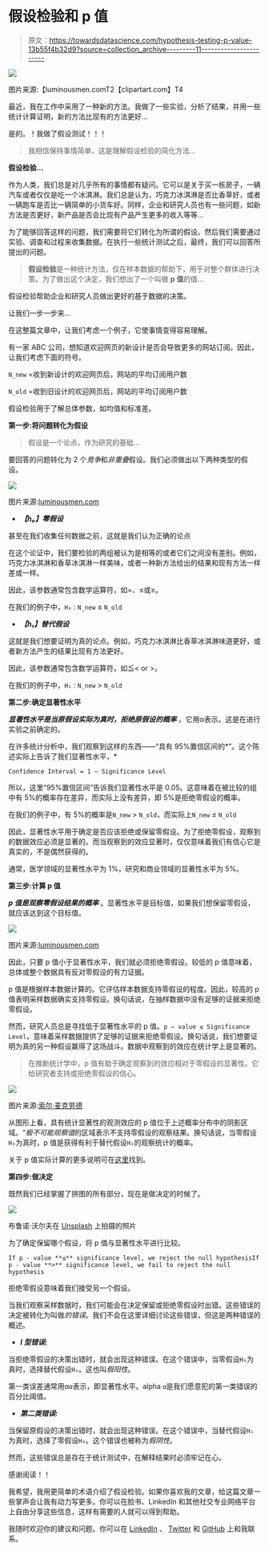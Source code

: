 # 假设检验和 p 值

> 原文：<https://towardsdatascience.com/hypothesis-testing-p-value-13b55f4b32d9?source=collection_archive---------11----------------------->

![](img/673e6856a3379b15966c1f5a72fd4b55.png)

图片来源:【luminousmen.comT2【clipartart.com】T4

最近，我在工作中采用了一种新的方法。我做了一些实验，分析了结果，并用一些统计计算证明，新的方法比现有的方法更好…

是的。！我做了假设测试！！！

> 我相信保持事情简单，这是理解假设检验的简化方法…

**假设检验…**

作为人类，我们总是对几乎所有的事情都有疑问。它可以是关于买一栋房子，一辆汽车或者仅仅是吃一个冰淇淋。我们总是认为，巧克力冰淇淋是否比香草好，或者一辆跑车是否比一辆简单的小货车好。同样，企业和研究人员也有一些问题，如新方法是否更好，新产品是否会比现有产品产生更多的收入等等…

为了能够回答这样的问题，我们需要将它们转化为所谓的假设。然后我们需要通过实验、调查和过程来收集数据。在执行一些统计测试之后，最终，我们可以回答所提出的问题。

> **假设检验**是一种统计方法，仅在样本数据的帮助下，用于对整个群体进行决策。为了做出这个决定，我们想出了一个叫做 **p 值**的值…

假设检验帮助企业和研究人员做出更好的基于数据的决策。

让我们一步一步来...

在这整篇文章中，让我们考虑一个例子，它使事情变得容易理解。

有一家 ABC 公司，想知道欢迎网页的新设计是否会导致更多的网站订阅。因此，让我们考虑下面的符号。

`N_new` =收到新设计的欢迎网页后，网站的平均订阅用户数

`N_old` =收到旧设计的欢迎网页后，网站的平均订阅用户数

假设检验用于了解总体参数，如均值和标准差。

**第一步:将问题转化为假设**

> 假设是一个论点，作为研究的基础…

要回答的问题转化为 2 个*竞争*和*非重叠*假设。我们必须做出以下两种类型的假设。

![](img/60ceb942dc6c0ddf70c7d9d95cbb589e.png)

图片来源:[luminousmen.com](https://luminousmen.com/post/demystifying-hypothesis-testing)

*   ***【h₀】零假设***

甚至在我们收集任何数据之前，这就是我们认为正确的论点

在这个论证中，我们要检验的两组被认为是相等的或者它们之间没有差别。例如，巧克力冰淇淋和香草冰淇淋一样美味，或者一种新方法给出的结果和现有方法一样差或一样。

因此，该参数通常包含数学运算符，如=、≤或≥。

在我们的例子中，`H₀` : `N_new` ≤ `N_old`

*   ***【h₁】替代假设***

这就是我们想要证明为真的论点。例如，巧克力冰淇淋比香草冰淇淋味道更好，或者新方法产生的结果比现有方法更好。

因此，该参数通常包含数学运算符，如≦< or >。

在我们的例子中，`H₁` : `N_new` > `N_old`

**第二步:确定显著性水平**

***显著性水平是当原假设实际为真时，拒绝原假设的概率*** 。它用α表示。这是在进行实验之前确定的。

在许多统计分析中，我们观察到这样的东西——“具有 95%置信区间的*”。这个陈述实际上告诉了我们显著性水平，*

```
Confidence Interval = 1 — Significance Level
```

所以，这里“95%置信区间”告诉我们显著性水平是 0.05。这意味着在被比较的组中有 5%的概率存在差异，而实际上没有差异，即 5%是拒绝零假设的概率。

在我们的例子中，有 5%的概率是`N_new` > `N_old`，而实际上`N_new` ≤ `N_old`

因此，显著性水平用于确定是否应该拒绝或保留零假设。为了拒绝零假设，观察到的数据效应必须是显著的。而当观察到的效应显著时，仅仅意味着我们有信心它是真实的，不是偶然获得的。

通常，医学领域的显著性水平为 1%，研究和商业领域的显著性水平为 5%。

**第三步:计算 p 值**

***p 值是观察零假设结果的概率*** 。显著性水平是目标值，如果我们想保留零假设，就应该达到这个目标值。

![](img/ce46068412fd592281af12e891868b66.png)

图片来源:[luminousmen.com](https://luminousmen.com/post/demystifying-hypothesis-testing)

因此，只要 p 值小于显著性水平，我们就必须拒绝零假设。较低的 p 值意味着，总体或整个数据具有反对零假设的有力证据。

p 值是根据样本数据计算的。它评估样本数据支持零假设的程度。因此，较高的 p 值表明采样数据确实支持零假设。换句话说，在抽样数据中没有足够的证据来拒绝零假设。

然而，研究人员总是寻找低于显著性水平的 p 值。`p — value ≤ Significance Level`，意味着采样数据提供了足够的证据来拒绝零假设。换句话说，我们想要证明为真的另一种假设赢得了这场战斗。数据中观察到的效应在统计学上是显著的。

> 在推断统计学中，p 值有助于确定观察到的效应相对于零假设的显著性。它给研究者支持或拒绝零假设的信心。

![](img/106efa397ea0a03f2f6fdb78ecfc785c.png)

图片来源:[索尔·麦克劳德](https://www.simplypsychology.org/p-value.html)

从图形上看，具有统计显著性的观测效应的 p 值位于上述概率分布中的阴影区域。“*极不可能观察值*的区域表示不支持零假设的观察结果。换句话说，当零假设`H₀`为真时，p 值是获得有利于替代假设`H₁`的观察统计的概率。

关于 p 值实际计算的更多说明可在[这里](https://www.tutorialspoint.com/python_data_science/python_p_value.htm)找到。

**第四步:做决定**

既然我们已经掌握了拼图的所有部分，现在是做决定的时候了。

![](img/cd8aeee5f75d3a1da879317555151251.png)

布鲁诺·沃尔夫在 [Unsplash](https://unsplash.com/s/photos/crossroad-signs?utm_source=unsplash&utm_medium=referral&utm_content=creditCopyText) 上拍摄的照片

为了确定保留哪个假设，将 p 值与显著性水平进行比较。

```
If p - value **≤** significance level, we reject the null hypothesisIf p - value **>** significance level, we fail to reject the null hypothesis
```

拒绝零假设意味着我们接受另一个假设。

当我们观察采样数据时，我们可能会在决定保留或拒绝零假设时出错。这些错误的决定被转化为叫做*的错误*。我们不会在这里详细讨论这些错误，但这是两种错误的概述。

*   ***I 型错误:***

当拒绝零假设的决策出错时，就会出现这种错误。在这个错误中，当零假设`H₀`为真时，选择替代假设`H₁`。这也叫*假阳性*。

第一类误差通常用α`α`表示，即显著性水平。alpha `α`是我们愿意犯的第一类错误的百分比阈值。

*   ***第二类错误:***

当保留原假设的决策出错时，就会出现这种错误。在这个错误中，当替代假设`H₁`为真时，选择了零假设`H₀`。这个错误也被称为*假阴性*。

然而，这些错误总是存在于统计测试中，在解释结果时必须牢记在心。

感谢阅读！！

我希望，我用更简单的术语介绍了假设检验。如果你喜欢我的文章，给这篇文章一些掌声会让我有动力写更多。你可以在脸书、LinkedIn 和其他社交专业网络平台上自由分享这些信息，这样有需要的人就可以得到帮助。

我随时欢迎你的建议和问题。你可以在 [LinkedIn](https://www.linkedin.com/in/surajgurav17/) 、 [Twitter](https://twitter.com/17rsuraj) 和 [GitHub](https://github.com/17rsuraj) 上和我联系。